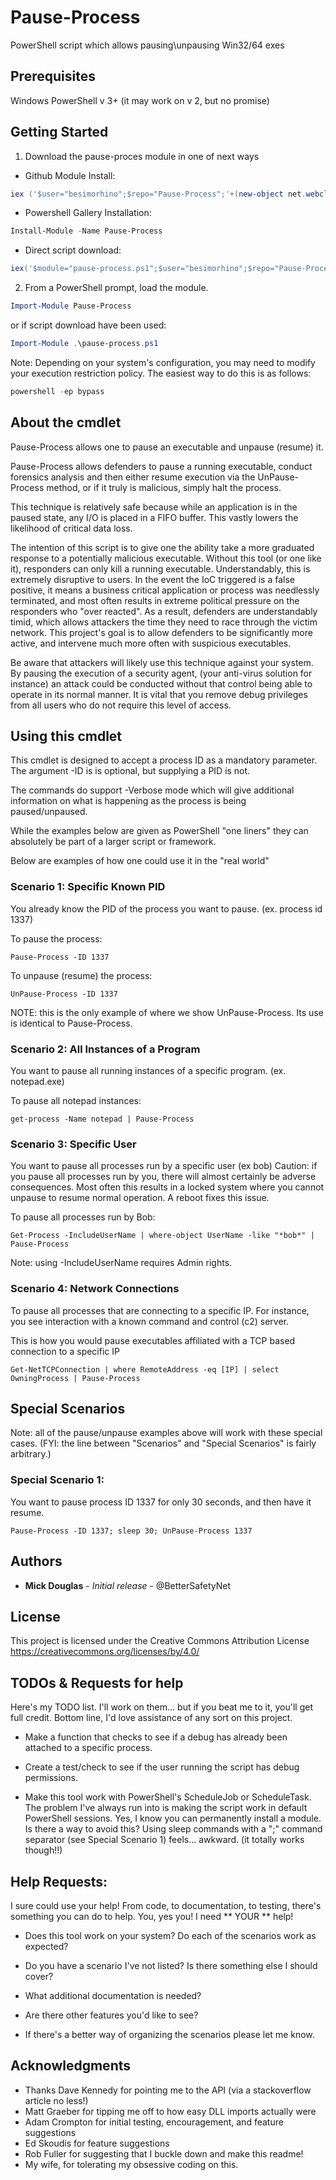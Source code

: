 # Pause-Process
PowerShell script which allows pausing\unpausing Win32/64 exes

## Prerequisites

Windows PowerShell v 3+ (it may work on v 2, but no promise)


## Getting Started

1) Download the pause-proces module in one of next ways

* Github Module Install:

```powershell
iex ('$user="besimorhino";$repo="Pause-Process";'+(new-object net.webclient).DownloadString('https://raw.githubusercontent.com/PsModuleInstall/InstallFromGithub/master/install.ps1'))
```

* Powershell Gallery Installation:

```powershell
Install-Module -Name Pause-Process
```

* Direct script download:

```powershell
iex('$module="pause-process.ps1";$user="besimorhino";$repo="Pause-Process";$folder="$pwd";(new-object net.webclient).DownloadFile("https://raw.githubusercontent.com/$user/$repo/master/$module","$folder\$module")')
```

2) From a PowerShell prompt, load the module.

```powershell
Import-Module Pause-Process
```

or if script download have been used:

```powershell
Import-Module .\pause-process.ps1
```

Note: Depending on your system's configuration, you may need to modify your execution restriction policy. The easiest way to do this is as follows:

```powershell
powershell -ep bypass
```


## About the cmdlet

Pause-Process allows one to pause an executable and unpause (resume) it.

Pause-Process allows defenders to pause a running executable, conduct forensics analysis and then either resume execution via the UnPause-Process method, or if it truly is malicious, simply halt the process.

This technique is relatively safe because while an application is in the paused state, any I/O is placed in a FIFO buffer.  This vastly lowers the likelihood of critical data loss.

The intention of this script is to give one the ability take a more graduated response to a potentially malicious executable.  Without this tool (or one like it), responders can only kill a running executable.  Understandably, this is extremely disruptive to users.  In the event the IoC triggered is a false positive, it means a business critical application or process was needlessly terminated, and most often results in extreme political pressure on the responders who "over reacted".  As a result, defenders are understandably timid, which allows attackers the time they need to race through the victim network.  This project's goal is to allow defenders to be significantly more active, and intervene much more often with suspicious executables.

Be aware that attackers will likely use this technique against your system.  By pausing the execution of a security agent, (your anti-virus solution for instance) an attack could be conducted without that control being able to operate in its normal manner.  It is vital that you remove debug privileges from all users who do not require this level of access.


## Using this cmdlet
This cmdlet is designed to accept a process ID as a mandatory parameter. The argument -ID is is optional, but supplying a PID is not.  

The commands do support -Verbose mode which will give additional information on what is happening as the process is being paused/unpaused. 

While the examples below are given as PowerShell "one liners" they can absolutely be part of a larger script or framework.

Below are examples of how one could use it in the "real world"


### Scenario 1: Specific Known PID
You already know the PID of the process you want to pause.  (ex. process id 1337)

To pause the process:
```
Pause-Process -ID 1337
```

To unpause (resume) the process:
```
UnPause-Process -ID 1337
```
NOTE: this is the only example of where we show UnPause-Process. Its use is identical to Pause-Process.


### Scenario 2: All Instances of a Program
You want to pause all running instances of a specific program. (ex. notepad.exe)

To pause all notepad instances:
```
get-process -Name notepad | Pause-Process
```


### Scenario 3: Specific User
You want to pause all processes run by a specific user (ex bob)
Caution: if you pause all processes run by you, there will almost certainly be adverse consequences.  Most often this results in a locked system where you cannot unpause to resume normal operation. A reboot fixes this issue.

To pause all processes run by Bob:
```
Get-Process -IncludeUserName | where-object UserName -like "*bob*" | Pause-Process
```
Note: using -IncludeUserName requires Admin rights.


### Scenario 4: Network Connections
To pause all processes that are connecting to a specific IP. For instance, you see interaction with a known command and control (c2) server.

This is how you would pause executables affiliated with a TCP based connection to a specific IP

```
Get-NetTCPConnection | where RemoteAddress -eq [IP] | select OwningProcess | Pause-Process
```


## Special Scenarios
Note: all of the pause/unpause examples above will work with these special cases. 
(FYI: the line between "Scenarios" and "Special Scenarios" is fairly arbitrary.)

### Special Scenario 1: 
You want to pause process ID 1337 for only 30 seconds, and then have it resume.

``` 
Pause-Process -ID 1337; sleep 30; UnPause-Process 1337
``` 


## Authors

* **Mick Douglas** - *Initial release* - @BetterSafetyNet

## License

This project is licensed under the Creative Commons Attribution License https://creativecommons.org/licenses/by/4.0/


## TODOs & Requests for help
Here's my TODO list.  I'll work on them... but if you beat me to it, you'll get full credit.  Bottom line, I'd love assistance of any sort on this project.  

* Make a function that checks to see if a debug has already been attached to a specific process.

* Create a test/check to see if the user running the script has debug permissions.

* Make this tool work with PowerShell's ScheduleJob or ScheduleTask.  The problem I've always run into is making the script work in default PowerShell sessions.  Yes, I know you can permanently install a module.  Is there a way to avoid this?  Using sleep commands with a ";" command separator (see Special Scenario 1) feels... awkward.  (it totally works though!!)
 

## Help Requests:
I sure could use your help! From code, to documentation, to testing, there's something you can do to help.  You, yes you! I need ** YOUR ** help!

* Does this tool work on your system?  Do each of the scenarios work as expected?

* Do you have a scenario I've not listed?  Is there something else I should cover?

* What additional documentation is needed?

* Are there other features you'd like to see?

* If there's a better way of organizing the scenarios please let me know.


## Acknowledgments

* Thanks Dave Kennedy for pointing me to the API (via a stackoverflow article no less!)
* Matt Graeber for tipping me off to how easy DLL imports actually were
* Adam Crompton for initial testing, encouragement, and feature suggestions
* Ed Skoudis for feature suggestions
* Rob Fuller for suggesting that I buckle down and make this readme! 
* My wife, for tolerating my obsessive coding on this.
